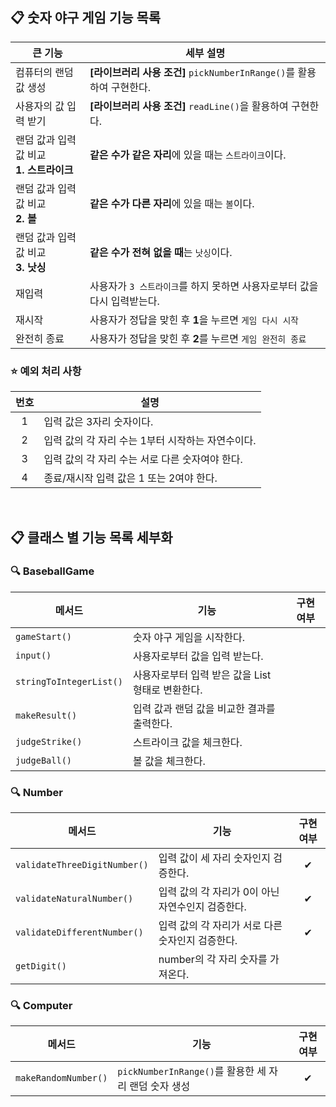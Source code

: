 ## 📋 숫자 야구 게임 기능 목록

| 큰 기능                            | 세부 설명                                                   |
|---------------------------------|---------------------------------------------------------|
| 컴퓨터의 랜덤 값 생성                    | **[라이브러리 사용 조건]** ```pickNumberInRange()```를 활용하여 구현한다. 
| 사용자의 값 입력 받기                    | **[라이브러리 사용 조건]** ```readLine()```을 활용하여 구현한다.          |
| 랜덤 값과 입력 값 비교 <br/>**1. 스트라이크** | **같은 수가 같은 자리**에 있을 때는 ```스트라이크```이다.                   |
| 랜덤 값과 입력 값 비교 <br/>**2. 볼**     | **같은 수가 다른 자리**에 있을 때는 ```볼```이다.                       |
| 랜덤 값과 입력 값 비교 <br/>**3. 낫싱**    | **같은 수가 전혀 없을 때**는 ```낫싱```이다.                          |
| 재입력                             | 사용자가 ```3 스트라이크```를 하지 못하면 사용자로부터 값을 다시 입력받는다.          |
| 재시작                             | 사용자가 정답을 맞힌 후 **1**을 누르면 ```게임 다시 시작```                 |
| 완전히 종료                          | 사용자가 정답을 맞힌 후 **2**를 누르면 ```게임 완전히 종료```                |



### ⭐️ 예외 처리 사항
| 번호  | 설명                          |
|:---:|-----------------------------|
|  1  | 입력 값은 3자리 숫자이다.             |
|  2  | 입력 값의 각 자리 수는 1부터 시작하는 자연수이다. |
|  3  | 입력 값의 각 자리 수는 서로 다른 숫자여야 한다. |
|  4  | 종료/재시작 입력 값은 1 또는 2여야 한다.   |


<br>


## 📋 클래스 별 기능 목록 세부화

### 🔍 BaseballGame

| 메서드                 | 기능                                      | 구현 여부 |
|---------------------|-----------------------------------------|:-----:|
| ```gameStart()```   | 숫자 야구 게임을 시작한다.                         | ︎|
| ```input()```       | 사용자로부터 값을 입력 받는다.                       | ︎|
| ```stringToIntegerList()```       | 사용자로부터 입력 받은 값을 List<Integer> 형태로 변환한다. | ︎|
| ```makeResult()```  | 입력 값과 랜덤 값을 비교한 결과를 출력한다.               | ︎|
| ```judgeStrike()``` | 스트라이크 값을 체크한다.                          | ︎|
| ```judgeBall()```   | 볼 값을 체크한다.                              | ︎|



### 🔍 Number

| 메서드                      | 기능                            | 구현 여부 |
|--------------------------|-------------------------------|:---:|
| ```validateThreeDigitNumber()``` | 입력 값이 세 자리 숫자인지 검증한다.         |✔︎ |
| ```validateNaturalNumber()``` | 입력 값의 각 자리가 0이 아닌 자연수인지 검증한다. |✔︎ |
| ```validateDifferentNumber()``` | 입력 값의 각 자리가 서로 다른 숫자인지 검증한다.  |✔︎ |
| ```getDigit()``` | number의 각 자리 숫자를 가져온다.        ||

### 🔍 Computer

| 메서드                      | 기능  | 구현 여부 |
|--------------------------|-----|:-----:|
| ```makeRandomNumber()``` | ```pickNumberInRange()```를 활용한 세 자리 랜덤 숫자 생성 | ✔︎︎|
